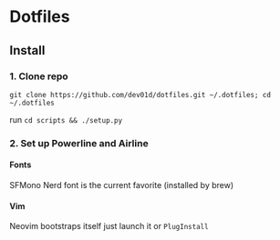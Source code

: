 # Dotfiles

## Install

### 1. Clone repo

`git clone https://github.com/dev01d/dotfiles.git ~/.dotfiles; cd ~/.dotfiles`

run `cd scripts && ./setup.py`

### 2. Set up Powerline and Airline

#### Fonts

SFMono Nerd font is the current favorite (installed by brew)

#### Vim

Neovim bootstraps itself just launch it or `PlugInstall`
